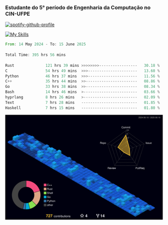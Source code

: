 
### Estudante do 5° período de Engenharia da Computação no CIN-UFPE

[![spotify-github-profile](https://spotify-github-profile.kittinanx.com/api/view?uid=21nggge2ld354asa4l3xoze2q&cover_image=true&theme=novatorem&show_offline=false&background_color=000000&interchange=true&bar_color=53b14f&bar_color_cover=true)](https://github.com/kittinan/spotify-github-profile)


[![My Skills](https://skillicons.dev/icons?i=c,cpp,rust,py,java,neovim&theme=dark)](https://skillicons.dev)

<!--START_SECTION:waka-->

```rust
From: 14 May 2024 - To: 15 June 2025

Total Time: 395 hrs 56 mins

Rust              121 hrs 39 mins >>>>>>>>-----------------   30.18 %
C                 54 hrs 49 mins  >>>----------------------   13.60 %
Python            46 hrs 37 mins  >>>----------------------   11.56 %
C++               35 hrs 44 mins  >>-----------------------   08.86 %
Go                33 hrs 38 mins  >>-----------------------   08.34 %
Bash              14 hrs 46 mins  >------------------------   03.66 %
hyprlang          8 hrs 26 mins   >------------------------   02.09 %
Text              7 hrs 28 mins   -------------------------   01.85 %
Haskell           7 hrs 15 mins   -------------------------   01.80 %
```

<!--END_SECTION:waka-->

![](./profile-3d-contrib/profile-night-view.svg)
